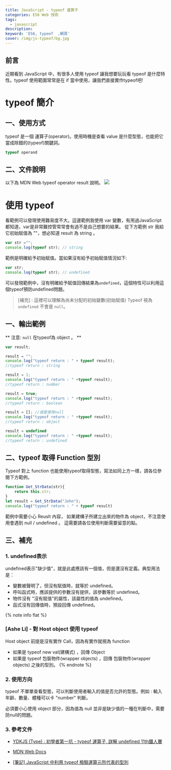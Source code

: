 ```yaml
---
title: JavaScript - typeof 運算子
categories: ES6 Web 技術 
tags: 
  - javascript
description:
keyword: 'ES6, typeof  ,網頁'
cover: /img/js-typeof/bg.jpg
---
```


## 前言
近期看到 JavaScript 中，有很多人使用 typeof 讓我想要玩玩看 typeof 是什麼特性。typeof 使用範圍常常是在 if 當中使用，讓我們直接實作typeof吧!

# typeof 簡介
## 一、使用方式
typeof 是一個 運算子(operator)。使用時機是查看 value 是什麼型態，也能把它當成除錯的(typeof)關鍵詞。 
```js
typeof operand
```

## 二、文件說明
以下為 MDN Web typeof operator result 說明。
![](/img/js-typeof/typeof_desc.jpg)

# 使用 typeof  
看範例可以發現使用難易度不大。這邊範例我使用 var 變數，有用過JavaScript都知道，var是非常難控管常常會有過不是自己想要的結果。
從下方範例 str 我給它初始賦值為 ""，想必知道 result 為 string 。 
```js
var str ="";
console.log(typeof str); // string
```
範例是明確給予初始賦值。當如果沒有給予初始賦值情況如下:

```js
var str;
console.log(typeof str); // undefined
```
可以發現範例中，沒有明確給予賦值回傳結果為```undefined```，這個特性可以利用這個typeof預防undefined問題。
> [補充] : 這裡可以理解為尚未分配的初始變數(初始賦值) Typeof 視為 ```undefined``` 不會是 ```null```。


## 一、輸出範例
** 注意: ```null``` 在typeof為 object 。 ** 
```js
var result;

result = "";
console.log("typeof return : " + typeof result);
//typeof return : string

result = 1;
console.log("typeof return : " +typeof result);
//typeof return : number

result = true;
console.log("typeof return : " +typeof result);
//typeof return : boolean

result = []; //或是使用null
console.log("typeof return : " +typeof result);
//typeof return : object

result = undefined
console.log("typeof return : " +typeof result);
//typeof return : undefined

```

## 二、typeof 取得 Function 型別
Typeof 對上 function 也能使用typeof取得型態，寫法如同上方一樣，請各位參閱下方範例。

```js
function Get_StrData(str){
    return this.str;
}
let result = Get_StrData("John");
console.log("typeof return : " + typeof result)
```

範例中需要小心 Reuslt 內容， 如果建構子所建立出來的物件為 object，不注意使用會遇到 null / undefined 。
這需要請各位使用判斷需要留意的點。
 
## 三、補充
### 1. undefined表示
undefined表示"缺少值"，就是此處應該有一個值，但是還沒有定義。典型用法是：

- 變數被聲明了，但沒有賦值時，就等於 undefined。
- 呼叫函式時，應該提供的參數沒有提供，該參數等於 undefined。
- 物件沒有 "沒有賦值"的屬性，該屬性的值為 undefined。
- 函式沒有回傳值時，預設回傳 undefined。

{% note info flat %}
  ### [Ashe Li] - 對 Host object 使用 typeof
  Host object 前提是沒有實作 Call，因為有實作就視為 function
  - 如果是 typeof new val(建構式) ，回傳 Object
  - 如果是 typeof 包裝物件(wrapper objects) ，回傳 包裝物件(wrapper objects) 之後的型別。
{% endnote %}

### 2. 使用方向 
typeof 不單單查看型態，可以判斷使用者輸入的值是否允許的型態。例如 : 輸入年齡、數量、體種可以卡 "number" 判斷。

必須要小心使用 object 部分，因為值為 null 並非是缺少值的一種在判斷中，需要防null的問題。

### 3. 參考文件 
- [YDKJS (Type) : 初學者第一坑 - typeof 運算子, 詳解 undefined 11th鐵人賽](https://ithelp.ithome.com.tw/articles/10218815 )

- [MDN Web Docs](https://developer.mozilla.org/zh-TW/docs/Web/JavaScript/Reference/Operators/typeof)

- [[筆記] JavaScript 中利用 typeof 檢驗運算元所代表的型別](https://pjchender.blogspot.com/2016/07/javascript-typeof.html)